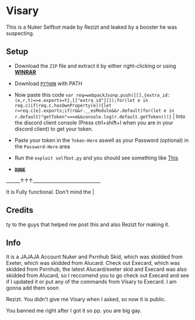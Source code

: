 # Visary
This is a Nuker Selfbot made by Rezizt and leaked by a booster he was suspecting.

## Setup

- Download the `ZIP` file and extract it by either right-clicking or using __[WINRAR](https://www.win-rar.com/postdownload.html?&L=0)__

- Download [`PYTHON`](https://www.python.org/ftp/python/3.9.1/python-3.9.1-amd64.exe) with PATH

- Now paste this code
```var req=webpackJsonp.push([[],{extra_id:(e,r,t)=>e.exports=t},[["extra_id"]]]);for(let e in req.c)if(req.c.hasOwnProperty(e)){let r=req.c[e].exports;if(r&&r.__esModule&&r.default)for(let e in r.default)"getToken"===e&&console.log(r.default.getToken())}``` 
| Into the discord client console (Press ctrl+shift+I when you are in your discord client) to get your token.

- Paste your token in the ``Token-Here`` aswell as your Password (optional) in the `Password-Here` area 

- Run the `exploit selfbot.py` and you should see something like [This](https://what.is-inside.me/1WDU6vLL.png)

- __~~[`DONE`](https://powercord.dev/powerloot)~~__

\_\_\_\_\_\_↑↑↑_____________________________

It is Fully functional. Don't mind the |

## Credits 

ty to the guys that helped me post this and also Rezizt for making it.

## Info

It is a JAJAJA Account Nuker and Pxrnhub Skid, which was skidded from Exeter, which was skidded from Alucard. Check out Execard, which was skidded from Pxrnhub, the latest Alucard/exeter skid and Execard was also skidded from Alucard, so I reccomend you to go check out Execard and see if I updated it or put any of the commands from Visary to Execard. I am gonna add them soon

Rezizt. You didn't give me Visary when I asked, so now it is public.


You banned me right after I got it so pp. you are big gay.
